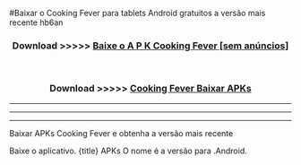 #Baixar o Cooking Fever  para tablets Android gratuitos a versão mais recente hb6an


<div align="center">
<h3>Download >>>>> <a href="https://pt-web.web.app/?pt= Cooking Fever">Baixe o A P K Cooking Fever [sem anúncios]</a></h3><br>

<h3>Download >>>>> <a href="https://pt-web.web.app/?pt= Cooking Fever">Cooking Fever Baixar APKs</a></h3>
</div>

----------------------------------------------------------

----------------------------------------------------------

----------------------------------------------------------

Baixar APKs Cooking Fever e obtenha a versão mais recente

Baixe o aplicativo. {title} APKs O nome é a versão para .Android.


